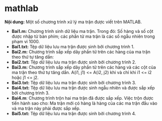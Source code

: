 # mathlab
**Nội dung:** Một số chương trình xử lý ma trận được viết trên MATLAB.
 - **Bai1.m:** Chương trình sinh dữ liệu ma trận. Trong đó: Số hàng và số cột được nhập từ bàn phím; các phần tử ma trận là các số ngẫu nhiên trong phạm vi 1000.
 - **Bai1.txt:** Tệp dữ liệu lưu ma trận được sinh bởi chương trình 1.
 - **Bai2.m:** Chương trình sắp xếp dãy phần tử trên các hàng của ma trận theo thứ tự tăng dần:
 - **Bai2.txt:** Tệp dữ liệu lưu ma trận được sinh bởi chương trình 2.
 - **Bai3.m:** Chương trình sắp xếp dãy phần tử trên các hàng và các cột của ma trận theo thứ tự tăng dần. A(i1, j1) <= A(i2, j2) khi và chỉ khi i1 <= i2 hoặc j1 <= j2.
 - **Bai3.txt:** Tệp dữ liệu lưu ma trận được sinh bởi chương trình 3.
 - **Bai4.txt:** Tệp dữ liệu lưu ma trận được sinh ngẫu nhiên và được sắp xếp bởi chương trình 3.
 - **Bai4.m**: Chương trình trộn hai ma trận đã được sắp xếp. Việc trộn được tiến hành sao cho: Ma trận mới có hàng là hàng của các ma trận đầu vào và ma trận này phải được sắp xếp. 
 - **Bai5.txt:** Tệp dữ liệu lưu ma trận được sinh bởi chương trình 4.
